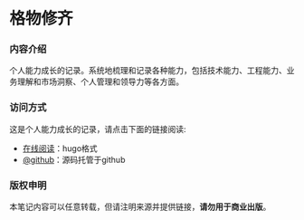 # 格物修齐

### 内容介绍

个人能力成长的记录。系统地梳理和记录各种能力，包括技术能力、工程能力、业务理解和市场洞察、个人管理和领导力等各方面。

### 访问方式

这是个人能力成长的记录，请点击下面的链接阅读:

- [在线阅读](https://lyremelody.cn/)：hugo格式
- [@github](https://github.com/lyremelody/spiritual-practice/)：源码托管于github

### 版权申明

本笔记内容可以任意转载，但请注明来源并提供链接，**请勿用于商业出版**。